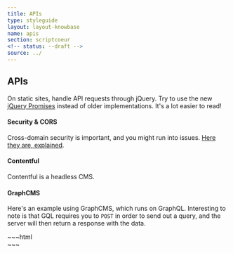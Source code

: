 ```yaml
---
title: APIs
type: styleguide
layout: layout-knowbase
name: apis
section: scriptcoeur
<!-- status: --draft -->
source: ../
---
```


<main markdown="1">


## APIs

On static sites, handle API requests through jQuery. Try to use the new [jQuery Promises](http://api.jquery.com/jquery.ajax/) instead of older implementations. It's a lot easier to read!

#### Security & CORS

Cross-domain security is important, and you might run into issues. [Here they are, explained](http://restlet.com/company/blog/2015/12/15/understanding-and-using-cors/).

#### Contentful

Contentful is a headless CMS.




#### GraphCMS

Here's an example using GraphCMS, which runs on GraphQL. Interesting to note is that GQL requires you to `POST` in order to send out a query, and the server will then return a response with the data. 

<div class="_styleguide-example">

  <div class="graphcms-response"></div>
  <script>
    // ATLX graphCMS example
    // needs to POST in order for query to work

    var auth = "bearer eyJ0eXAiOiJKV1QiLCJhbGciOiJIUzI1NiJ9.eyJpYXQiOjE1MDkwNTAxOTYsImNsaWVudElkIjoiY2l2Z29zNmNqMDE5MjAxODRucDAxZGRkMiIsInByb2plY3RJZCI6ImNqOThxbzJhbjZibmQwMTM2NG84ZnY0bDYiLCJwZXJtYW5lbnRBdXRoVG9rZW5JZCI6ImNqOTh4aXZ0ZTY5dzcwMTM1Nmh5czFjYnAifQ.okRpZjh4NtZBZbGpx9DheIqODVGs8OLhFlq8ZkeBfFk";

    var request = $.ajax({
      type: 'POST', //'GET',
      dataType: 'json',
      contentType: 'application/json',
      headers: {
        "authorization": auth,
      },
      data: '{"query": "query {allEvents {title}}"}',
      url: "https://api.graphcms.com/simple/v1/atlx",
      beforeSend: function( xhr ) {
        $('.graphcms-response').html('loading data...')
      }
    });

    request.done(function( data ) {
      console.log( "Done:", data);
      $('.graphcms-response').html(JSON.stringify(data));
    });

    request.fail(function( jqXHR, textStatus, errorThrown ) {
      console.log( "Fail:", jqXHR, textStatus, errorThrown);
    });

    request.always(function( data, textStatus, errorThrown ) {
      console.log( "Always:", data), textStatus, errorThrown;
    });

  </script>
</div>
~~~html
<div class="graphcms-response"></div>
<script>
  // ATLX graphCMS example
  // needs to POST in order for query to work

  var auth = "bearer eyJ0eXAiOiJKV1QiLCJhbGciOiJIUzI1NiJ9.eyJpYXQiOjE1MDkwNTAxOTYsImNsaWVudElkIjoiY2l2Z29zNmNqMDE5MjAxODRucDAxZGRkMiIsInByb2plY3RJZCI6ImNqOThxbzJhbjZibmQwMTM2NG84ZnY0bDYiLCJwZXJtYW5lbnRBdXRoVG9rZW5JZCI6ImNqOTh4aXZ0ZTY5dzcwMTM1Nmh5czFjYnAifQ.okRpZjh4NtZBZbGpx9DheIqODVGs8OLhFlq8ZkeBfFk";

  var request = $.ajax({
    type: 'POST', //'GET',
    dataType: 'json',
    contentType: 'application/json',
    headers: {
      "authorization": auth,
    },
    data: '{"query": "query {allEvents {title}}"}',
    url: "https://api.graphcms.com/simple/v1/atlx",
    beforeSend: function( xhr ) {
      $('.graphcms-response').html('loading data...')
    }
  });

  request.done(function( data ) {
    console.log( "Done:", data);
    $('.graphcms-response').html(JSON.stringify(data));
  });

  request.fail(function( jqXHR, textStatus, errorThrown ) {
    console.log( "Fail:", jqXHR, textStatus, errorThrown);
  });

  request.always(function( data, textStatus, errorThrown ) {
    console.log( "Always:", data), textStatus, errorThrown;
  });

</script>
~~~
<!-- 
  curl -H "Authorization: bearer eyJ0eXAiOiJKV1QiLCJhbGciOiJIUzI1NiJ9.eyJpYXQiOjE1MDkwNTAxOTYsImNsaWVudElkIjoiY2l2Z29zNmNqMDE5MjAxODRucDAxZGRkMiIsInByb2plY3RJZCI6ImNqOThxbzJhbjZibmQwMTM2NG84ZnY0bDYiLCJwZXJtYW5lbnRBdXRoVG9rZW5JZCI6ImNqOTh4aXZ0ZTY5dzcwMTM1Nmh5czFjYnAifQ.okRpZjh4NtZBZbGpx9DheIqODVGs8OLhFlq8ZkeBfFk" -H 'content-type: application/json' -X POST -d '
  {
   "query": "query {allRecords {title}}"
  }
  ' https://api.graphcms.com/simple/v1/ciz189ut5j9wl0185r42lvfzp


  curl -H 'content-type: application/json' -X POST -d '
  {
   "query": "query {allRecords {title}}"
  }
  ' https://api.graphcms.com/simple/v1/ciz189ut5j9wl0185r42lvfzp



  curl -H 'content-type: application/json' -X POST -d '
  {"query": "query {allEvents {title}}"}
  ' https://api.graphcms.com/simple/v1/atlx
 -->

</main>